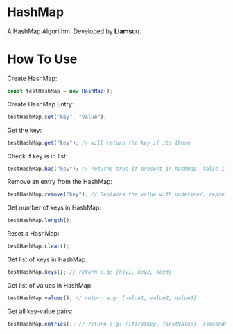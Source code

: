 # HashMap

A HashMap Algorithm. Developed by **Liamsuu**.

# How To Use

Create HashMap:

```javascript
const testHashMap = new HashMap();
```

Create HashMap Entry:

```javascript
testHashMap.set("key", "value");
```

Get the key:

```javascript
testHashMap.get("key"); // will return the key if its there
```

Check if key is in list:

```javascript
testHashMap.has("key"); // returns true if present in hashmap, false if not
```

Remove an entry from the HashMap:

```javascript
testHashMap.remove("key"); // Replaces the value with undefined, representing no value
```

Get number of keys in HashMap:

```javascript
testHashMap.length();
```

Reset a HashMap:

```javascript
testHashMap.clear();
```

Get list of keys in HashMap:

```javascript
testHashMap.keys(); // return e.g: [key1, key2, key3]
```

Get list of values in HashMap:

```javascript
testHashMap.values(); // return e.g: [value1, value2, value3]
```

Get all key-value pairs:

```javascript
testHashMap.entries(); // return e.g: [[firstKey, firstValue], [secondKey, secondValue]]
```
